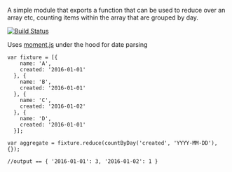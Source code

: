 A simple module that exports a function that can be used to reduce over an array etc, counting items within the array that are grouped by day.

[![Build Status](https://travis-ci.org/BrandwatchLtd/vizia-transform-countbyday.svg?branch=master)](https://travis-ci.org/BrandwatchLtd/vizia-transform-countbyday)

Uses [moment.js](http://momentjs.com/) under the hood for date parsing

    var fixture = [{
        name: 'A',
        created: '2016-01-01'
      }, {
        name: 'B',
        created: '2016-01-01'
      }, {
        name: 'C',
        created: '2016-01-02'
      }, {
        name: 'D',
        created: '2016-01-01'
      }];

    var aggregate = fixture.reduce(countByDay('created', 'YYYY-MM-DD'), {});

    //output == { '2016-01-01': 3, '2016-01-02': 1 }
